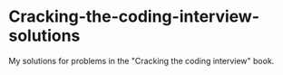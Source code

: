 # Cracking-the-coding-interview-solutions
My solutions for problems in the "Cracking the coding interview" book.
